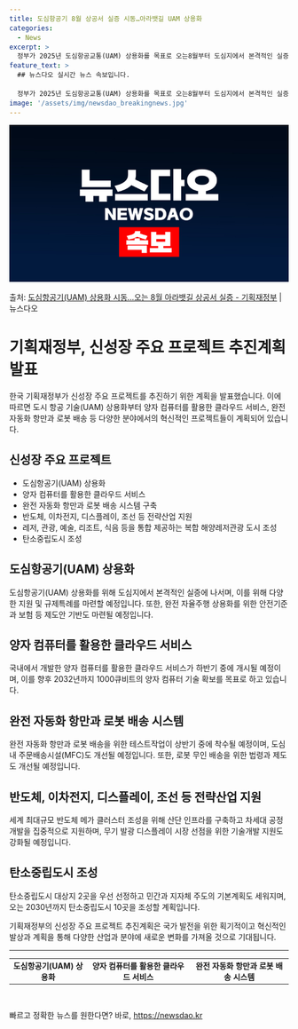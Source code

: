 ```yaml
---
title: 도심항공기 8월 상공서 실증 시동…아라뱃길 UAM 상용화
categories:
  - News
excerpt: >
  정부가 2025년 도심항공교통(UAM) 상용화를 목표로 오는8월부터 도심지에서 본격적인 실증에 나선다. 지난…
feature_text: >
  ## 뉴스다오 실시간 뉴스 속보입니다.

  정부가 2025년 도심항공교통(UAM) 상용화를 목표로 오는8월부터 도심지에서 본격적인 실증에 나선다. 지난…
image: '/assets/img/newsdao_breakingnews.jpg'
---
```


![뉴스다오 속보](/assets/img/newsdao_breakingnews.jpg)

<p>출처: <a href="https://newsdao.kr/3151" rel="dofollow">도심항공기(UAM) 상용화 시동…오는 8월 아라뱃길 상공서 실증 - 기획재정부</a> | 뉴스다오</p>

<h1>기획재정부, 신성장 주요 프로젝트 추진계획 발표</h1>

<p data-ke-size="size16">한국 기획재정부가 신성장 주요 프로젝트를 추진하기 위한 계획을 발표했습니다. 이에 따르면 도시 항공 기술(UAM) 상용화부터 양자 컴퓨터를 활용한 클라우드 서비스, 완전 자동화 항만과 로봇 배송 등 다양한 분야에서의 혁신적인 프로젝트들이 계획되어 있습니다.</p>

<h2 data-ke-size="size26">신성장 주요 프로젝트</h2>

<ul>
  <li>도심항공기(UAM) 상용화</li>
  <li>양자 컴퓨터를 활용한 클라우드 서비스</li>
  <li>완전 자동화 항만과 로봇 배송 시스템 구축</li>
  <li>반도체, 이차전지, 디스플레이, 조선 등 전략산업 지원</li>
  <li>레저, 관광, 예술, 리조트, 식음 등을 통합 제공하는 복합 해양레저관광 도시 조성</li>
  <li>탄소중립도시 조성</li>
</ul>

<h2 data-ke-size="size26">도심항공기(UAM) 상용화</h2>

<p data-ke-size="size16">도심항공기(UAM) 상용화를 위해 도심지에서 본격적인 실증에 나서며, 이를 위해 다양한 지원 및 규제특례를 마련할 예정입니다. 또한, 완전 자율주행 상용화를 위한 안전기준과 보험 등 제도안 기반도 마련될 예정입니다.</p>

<h2 data-ke-size="size26">양자 컴퓨터를 활용한 클라우드 서비스</h2>

<p data-ke-size="size16">국내에서 개발한 양자 컴퓨터를 활용한 클라우드 서비스가 하반기 중에 개시될 예정이며, 이를 향후 2032년까지 1000큐비트의 양자 컴퓨터 기술 확보를 목표로 하고 있습니다.</p>

<h2 data-ke-size="size26">완전 자동화 항만과 로봇 배송 시스템</h2>

<p data-ke-size="size16">완전 자동화 항만과 로봇 배송을 위한 테스트작업이 상반기 중에 착수될 예정이며, 도심 내 주문배송시설(MFC)도 개선될 예정입니다. 또한, 로봇 무인 배송을 위한 법령과 제도도 개선될 예정입니다.</p>

<h2 data-ke-size="size26">반도체, 이차전지, 디스플레이, 조선 등 전략산업 지원</h2>

<p data-ke-size="size16">세계 최대규모 반도체 메가 클러스터 조성을 위해 산단 인프라를 구축하고 차세대 공정 개발을 집중적으로 지원하며, 무기 발광 디스플레이 시장 선점을 위한 기술개발 지원도 강화될 예정입니다.</p>

<h2 data-ke-size="size26">탄소중립도시 조성</h2>

<p data-ke-size="size16">탄소중립도시 대상지 2곳을 우선 선정하고 민간과 지자체 주도의 기본계획도 세워지며, 오는 2030년까지 탄소중립도시 10곳을 조성할 계획입니다.</p>

<p data-ke-size="size16">기획재정부의 신성장 주요 프로젝트 추진계획은 국가 발전을 위한 획기적이고 혁신적인 발상과 계획을 통해 다양한 산업과 분야에 새로운 변화를 가져올 것으로 기대됩니다.</p>

<hr>

<table>
	<tr>
		<td style="text-align: center; height: 17px;"><b>도심항공기(UAM) 상용화</b></td>
		<td style="text-align: center; height: 17px;"><b>양자 컴퓨터를 활용한 클라우드 서비스</b></td>
		<td style="text-align: center; height: 17px;"><b>완전 자동화 항만과 로봇 배송 시스템</b></td>
	</tr>
</table>

<p data-ke-size="size16">&nbsp;</p> 

빠르고 정확한 뉴스를 원한다면? 바로, <a href="https://newsdao.kr" rel="dofollow">https://newsdao.kr</a>


